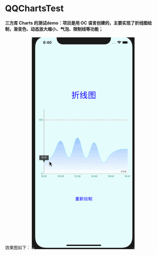 # QQChartsTest

#### 三方库 Charts 的测试demo：项目是用 OC 语言创建的，主要实现了折线图绘制，渐变色、动态放大缩小、气泡、限制线等功能；
效果图如下：
![](https://github.com/QianQianPeng/QQPictures/blob/master/折线图.gif)
